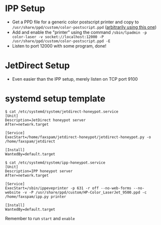 # IPP Setup
* Get a PPD file for a generic color postscript printer and copy to `/usr/share/ppd/custom/color-postscript.ppd` ([arbitrarily using this one](https://www.openprinting.org/printer/Generic/Generic-PostScript_Printer))
* Add and enable the "printer" using the command `/sbin/lpadmin -p color-laser -v socket://localhost:12000 -P /usr/share/ppd/custom/color-postscript.ppd -E`
* Listen to port 12000 with some program, done!

# JetDirect Setup
* Even easier than the IPP setup, merely listen on TCP port 9100

# systemd setup template
```
$ cat /etc/systemd/system/jetdirect-honeypot.service
[Unit]
Description=JetDirect honeypot server
After=network.target

[Service]
ExecStart=/home/faxspam/jetdirect-honeypot/jetdirect-honeypot.py -o /home/faxspam/jetdirect

[Install]
WantedBy=default.target
```

```
$ cat /etc/systemd/system/ipp-honeypot.service
[Unit]
Description=IPP honeypot server
After=network.target

[Service]
ExecStart=/sbin/ippeveprinter -p 631 -r off --no-web-forms --no-website -v -P /usr/share/ppd/custom/HP-Color_LaserJet_9500.ppd -c /home/faxspam/ipp.py printer

[Install]
WantedBy=default.target
```

Remember to run `start` and `enable`
